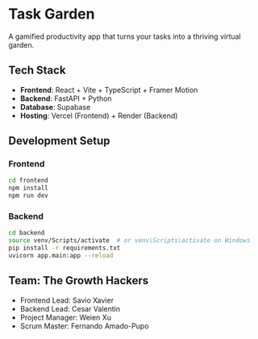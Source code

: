 # Task Garden

A gamified productivity app that turns your tasks into a thriving virtual garden.

## Tech Stack
- **Frontend**: React + Vite + TypeScript + Framer Motion
- **Backend**: FastAPI + Python
- **Database**: Supabase
- **Hosting**: Vercel (Frontend) + Render (Backend)

## Development Setup

### Frontend
```bash
cd frontend
npm install
npm run dev
```

### Backend
```bash
cd backend
source venv/Scripts/activate  # or venv\Scripts\activate on Windows
pip install -r requirements.txt
uvicorn app.main:app --reload
```

## Team: The Growth Hackers
- Frontend Lead: Savio Xavier
- Backend Lead: Cesar Valentin
- Project Manager: Weien Xu
- Scrum Master: Fernando Amado-Pupo
